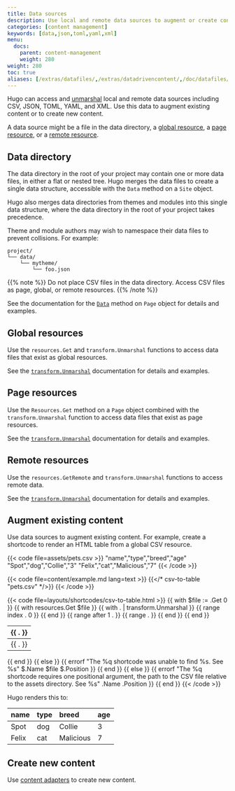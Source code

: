 ```yaml
---
title: Data sources
description: Use local and remote data sources to augment or create content.
categories: [content management]
keywords: [data,json,toml,yaml,xml]
menu:
  docs:
    parent: content-management
    weight: 280
weight: 280
toc: true
aliases: [/extras/datafiles/,/extras/datadrivencontent/,/doc/datafiles/,/templates/data-templates/]
---
```


Hugo can access and [unmarshal] local and remote data sources including CSV, JSON, TOML, YAML, and XML. Use this data to augment existing content or to create new content.

[unmarshal]: /getting-started/glossary/#unmarshal

A data source might be a file in the data directory, a [global resource], a [page resource], or a [remote resource].

[global resource]: /getting-started/glossary/#global-resource
[page resource]: /getting-started/glossary/#page-resource
[remote resource]: /getting-started/glossary/#remote-resource

## Data directory

The data directory in the root of your project may contain one or more data files, in either a flat or nested tree. Hugo merges the data files to create a single data structure, accessible with the `Data` method on a `Site` object.

Hugo also merges data directories from themes and modules into this single data structure, where the data directory in the root of your project takes precedence.

Theme and module authors may wish to namespace their data files to prevent collisions. For example:

```text
project/
└── data/
    └── mytheme/
        └── foo.json
```

{{% note %}}
Do not place CSV files in the data directory. Access CSV files as page, global, or remote resources.
{{% /note %}}

See the documentation for the [`Data`] method on `Page` object for details and examples.

[`Data`]: /methods/site/data/

## Global resources

Use the `resources.Get` and `transform.Unmarshal` functions to access data files that exist as global resources.

See the [`transform.Unmarshal`](/functions/transform/unmarshal/#global-resource) documentation for details and examples.

## Page resources

Use the `Resources.Get` method on a `Page` object combined with the `transform.Unmarshal` function to access data files that exist as page resources.

See the [`transform.Unmarshal`](/functions/transform/unmarshal/#page-resource) documentation for details and examples.

## Remote resources

Use the `resources.GetRemote` and `transform.Unmarshal` functions to access remote data.

See the [`transform.Unmarshal`](/functions/transform/unmarshal/#remote-resource) documentation for details and examples.

## Augment existing content

Use data sources to augment existing content. For example, create a shortcode to render an HTML table from a global CSV resource.

{{< code file=assets/pets.csv >}}
"name","type","breed","age"
"Spot","dog","Collie","3"
"Felix","cat","Malicious","7"
{{< /code >}}

{{< code file=content/example.md lang=text >}}
{{</* csv-to-table "pets.csv" */>}}
{{< /code >}}

{{< code file=layouts/shortcodes/csv-to-table.html >}}
{{ with $file := .Get 0 }}
  {{ with resources.Get $file }}
    {{ with . | transform.Unmarshal }}
      <table>
        <thead>
          <tr>
            {{ range index . 0 }}
              <th>{{ . }}</th>
            {{ end }}
          </tr>
        </thead>
        <tbody>
          {{ range after 1 . }}
            <tr>
              {{ range . }}
                <td>{{ . }}</td>
              {{ end }}
            </tr>
          {{ end }}
        </tbody>
      </table>
    {{ end }}
  {{ else }}
    {{ errorf "The %q shortcode was unable to find %s. See %s" $.Name $file $.Position }}
  {{ end }}
{{ else }}
  {{ errorf "The %q shortcode requires one positional argument, the path to the CSV file relative to the assets directory. See %s" .Name .Position }}
{{ end }}
{{< /code >}}

Hugo renders this to:

name|type|breed|age
:--|:--|:--|:--
Spot|dog|Collie|3
Felix|cat|Malicious|7

## Create new content

Use [content adapters] to create new content.

[content adapters]: /content-management/content-adapters/
